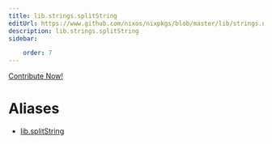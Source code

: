```yaml
---
title: lib.strings.splitString
editUrl: https://www.github.com/nixos/nixpkgs/blob/master/lib/strings.nix#L872C17
description: lib.strings.splitString
sidebar:

    order: 7
---
```


<a href="https://www.github.com/nixos/nixpkgs/blob/master/lib/strings.nix#L872C17">Contribute Now!</a>


# Aliases

- [lib.splitString](reference/lib/lib-splitString)


